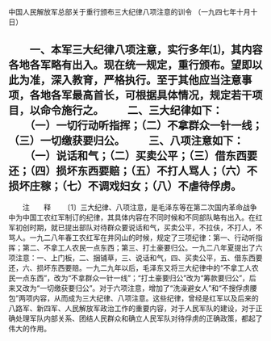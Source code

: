 中国人民解放军总部关于重行颁布三大纪律八项注意的训令
（一九四七年十月十日）


　　一、本军三大纪律八项注意，实行多年⑴，其内容各地各军略有出入。现在统一规定，重行颁布。望即以此为准，深入教育，严格执行。至于其他应当注意事项，各地各军最高首长，可根据具体情况，规定若干项目，以命令施行之。 
　　二、三大纪律如下： 
　　（一）一切行动听指挥；（二）不拿群众一针一线；（三）一切缴获要归公。 
　　三、八项注意如下： 
　　（一）说话和气；（二）买卖公平；（三）借东西要还；（四）损坏东西要赔；（五）不打人骂人；（六）不损坏庄稼；（七）不调戏妇女；（八）不虐待俘虏。 
------------------
　　注　　释 
　　〔1〕三大纪律、八项注意，是毛泽东等在第二次国内革命战争中为中国工农红军制订的纪律，其具体内容在不同时候和不同部队略有出入。在红军初创时期，就已提出部队对待群众要说话和气，买卖公平，不拉伕，不打人，不骂人。一九二八年春工农红军在井冈山的时候，规定了三项纪律：第一、行动听指挥；第二、不拿工人农民一点东西；第三、打土豪要归公。一九二八年夏提出了六项注意：一、上门板，二、捆铺草，三、说话和气，四、买卖公平，五、借东西要还，六、损坏东西要赔。一九二九年以后，毛泽东又将三大纪律中的“不拿工人农民一点东西”，改为“不拿群众一针一线”；“打土豪要归公”改为“筹款要归公”，后来又改为“一切缴获要归公”。对于六项注意，增加了“洗澡避女人”和“不搜俘虏腰包”两项内容，从而成为三大纪律、八项注意。这些纪律，曾经是红军以及后来的八路军、新四军、人民解放军政治工作的重要内容，对于人民军队的建设，对于正确处理军队内部关系、团结人民群众和确立人民军队对待俘虏的正确政策，都起了伟大的作用。 
